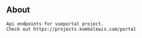 
## About 

```
Api endpoints for vueportal project.
Check out https://projects.kombolewis.com/portal
```
